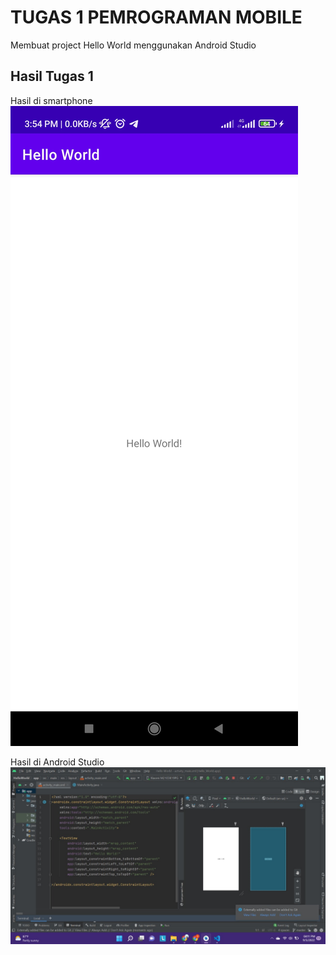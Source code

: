 # TUGAS 1 PEMROGRAMAN MOBILE
Membuat project Hello World menggunakan Android Studio

## Hasil Tugas 1
Hasil di smartphone
![Hasil di android](ss/ss1.jpg)

Hasil di Android Studio
![Hasil di android](ss/ss2.jpeg)